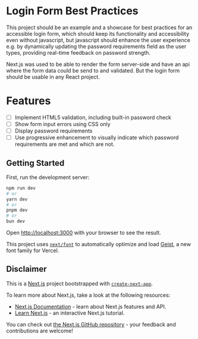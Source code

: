 # Login Form Best Practices

This project should be an example and a showcase for best practices for an accessible login form, which should keep its functionality and accessibility even without javascript, but javascript should enhance the 
user experience e.g. by dynamically updating the password requirements field as the user types, providing real-time feedback on password strength.

Next.js was used to be able to render the form server-side and have an api where the form data could be send to and validated.
But the login form should be usable in any React project.

# Features

- [ ] Implement HTML5 validation, including built-in password check
- [ ] Show form input errors using CSS only
- [ ] Display password requirements
- [ ] Use progressive enhancement to visually indicate which password requirements are met and which are not.

## Getting Started

First, run the development server:

```bash
npm run dev
# or
yarn dev
# or
pnpm dev
# or
bun dev
```

Open [http://localhost:3000](http://localhost:3000) with your browser to see the result.

This project uses [`next/font`](https://nextjs.org/docs/app/building-your-application/optimizing/fonts) to automatically optimize and load [Geist](https://vercel.com/font), a new font family for Vercel.

## Disclaimer

This is a [Next.js](https://nextjs.org) project bootstrapped with [`create-next-app`](https://nextjs.org/docs/app/api-reference/cli/create-next-app).

To learn more about Next.js, take a look at the following resources:

- [Next.js Documentation](https://nextjs.org/docs) - learn about Next.js features and API.
- [Learn Next.js](https://nextjs.org/learn) - an interactive Next.js tutorial.

You can check out [the Next.js GitHub repository](https://github.com/vercel/next.js) - your feedback and contributions are welcome!